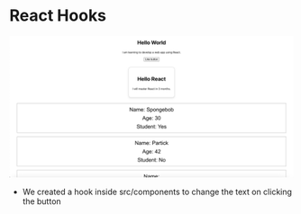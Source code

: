 # React Hooks


![alt text](https://github.com/rog-SARTHAK/React-basic-components-props/blob/master/SS.png)


- We created a hook inside src/components to change the text on clicking the button

